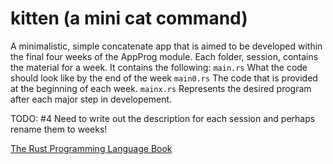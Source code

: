 # kitten (a mini cat command)

A minimalistic, simple concatenate app that is aimed to be developed within the final four weeks of the AppProg module.
Each folder, session, contains the material for a week.
It contains the following:
`main.rs` What the code should look like by the end of the week
`main0.rs` The code that is provided at the beginning of each week.
`mainx.rs` Represents the desired program after each major step in developement.

TODO: #4 Need to write out the description for each session and perhaps rename them to weeks!

[The Rust Programming Language Book](https://doc.rust-lang.org/book/title-page.html "The Rust Programming Language Book")
